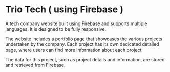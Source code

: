 # Trio Tech ( using Firebase )

A tech company website built using Firebase and supports multiple languages. It is designed to be fully responsive.

The website includes a portfolio page that showcases the various projects undertaken by the company. Each project has its own dedicated detailed page, where users can find more information about each project.

The data for this project, such as project details and information, are stored and retrieved from Firebase.
